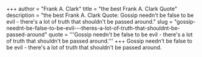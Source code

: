 +++
author = "Frank A. Clark"
title = "the best Frank A. Clark Quote"
description = "the best Frank A. Clark Quote: Gossip needn't be false to be evil - there's a lot of truth that shouldn't be passed around."
slug = "gossip-neednt-be-false-to-be-evil---theres-a-lot-of-truth-that-shouldnt-be-passed-around"
quote = '''Gossip needn't be false to be evil - there's a lot of truth that shouldn't be passed around.'''
+++
Gossip needn't be false to be evil - there's a lot of truth that shouldn't be passed around.
